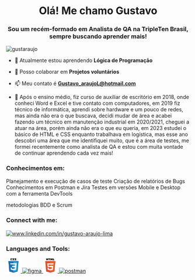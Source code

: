 <h1 align="center">Olá! Me chamo Gustavo</h1>
<h3 align="center">Sou um recém-formado em Analista de QA na TripleTen Brasil, sempre buscando aprender mais!</h3>

<p align="left"> <img src="https://komarev.com/ghpvc/?username=gustaraujo&label=Profile%20views&color=0e75b6&style=flat" alt="gustaraujo" /> </p>

- 🌱 Atualmente estou aprendendo **Lógica de Programação**

- 👯 Posso colaborar em **Projetos voluntários**

- 📫 Meu contato é **Gustavo_araujoL@hotmail.com**

- 📄 Após o ensino médio, fiz curso de auxiliar de escritório em 2018, onde conheci Word e Excel e tive contato com computadores, em 2019 fiz técnico de informática, aprendi sobre hardware e um pouco de redes, mas ainda não era o que buscava, decidi mudar de área e acabei fazendo um técnico em manutenção industrial em 2020/2021, cheguei a atuar na área, porém ainda não era o que eu queria, em 2023 estudei o básico de HTML e CSS enquanto trabalhava em logística, mas esse ano descobri uma área que me identifiquei muito, que é a área de testes, me formei recentemente como analista de QA e estou com muita vontade de continuar aprendendo cada vez mais!

<h3 align=left>Conhecimentos em: </h3>
  
Planejamento e execução de casos de teste
Criação de relatórios de Bugs
Conhecimentos em Postman e Jira
Testes em versões Mobile e Desktop com a ferramenta DevTools

metodologias BDD e Scrum

<h3 align="left">Connect with me:</h3>
<p align="left">
<a href="https://linkedin.com/in/gustavo-araujo-lima" target="blank"><img align="center" src="https://raw.githubusercontent.com/rahuldkjain/github-profile-readme-generator/master/src/images/icons/Social/linked-in-alt.svg" alt="www.linkedin.com/in/gustavo-araujo-lima" height="30" width="40" /></a>
</p>

<h3 align="left">Languages and Tools:</h3>
<p align="left"> <a href="https://www.w3schools.com/css/" target="_blank" rel="noreferrer"> <img src="https://raw.githubusercontent.com/devicons/devicon/master/icons/css3/css3-original-wordmark.svg" alt="css3" width="40" height="40"/> </a> <a href="https://www.figma.com/" target="_blank" rel="noreferrer"> <img src="https://www.vectorlogo.zone/logos/figma/figma-icon.svg" alt="figma" width="40" height="40"/> </a> <a href="https://www.w3.org/html/" target="_blank" rel="noreferrer"> <img src="https://raw.githubusercontent.com/devicons/devicon/master/icons/html5/html5-original-wordmark.svg" alt="html5" width="40" height="40"/> </a> <a href="https://postman.com" target="_blank" rel="noreferrer"> <img src="https://www.vectorlogo.zone/logos/getpostman/getpostman-icon.svg" alt="postman" width="40" height="40"/> </a> </p>
